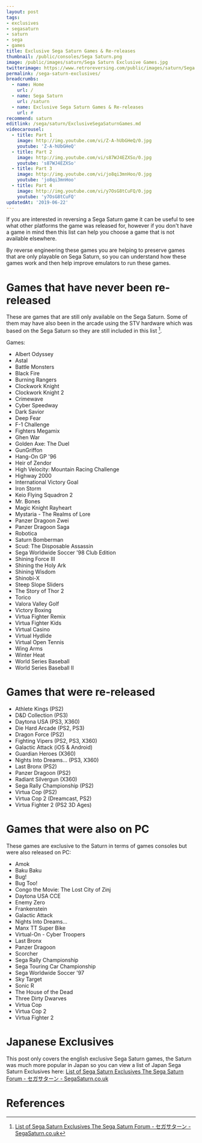```yaml
---
layout: post
tags:
- exclusives
- segasaturn
- saturn
- sega
- games
title: Exclusive Sega Saturn Games & Re-releases
thumbnail: /public/consoles/Sega Saturn.png
image: /public/images/saturn/Sega Saturn Exclusive Games.jpg
twitterimage: https://www.retroreversing.com/public/images/saturn/Sega Saturn Exclusive Games.jpg
permalink: /sega-saturn-exclusives/
breadcrumbs:
  - name: Home
    url: /
  - name: Sega Saturn
    url: /saturn
  - name: Exclusive Sega Saturn Games & Re-releases
    url: #
recommend: saturn
editlink: /sega/saturn/ExclusiveSegaSaturnGames.md
videocarousel:
  - title: Part 1
    image: http://img.youtube.com/vi/Z-A-hUbGHeQ/0.jpg
    youtube: 'Z-A-hUbGHeQ'
  - title: Part 2
    image: http://img.youtube.com/vi/s87WJ4EZXSo/0.jpg
    youtube: 's87WJ4EZXSo'
  - title: Part 3
    image: http://img.youtube.com/vi/jo8qi3mnHoo/0.jpg
    youtube: 'jo8qi3mnHoo'
  - title: Part 4
    image: http://img.youtube.com/vi/y7OsG8tCuFQ/0.jpg
    youtube: 'y7OsG8tCuFQ'
updatedAt: '2019-06-22'
---
```



If you are interested in reversing a Sega Saturn game it can be useful to see what other platforms the game was released for, however if you don't have a game in mind then this list can help you choose a game that is not available elsewhere.

By reverse engineering these games you are helping to preserve games that are only playable on Sega Saturn, so you can understand how these games work and then help improve emulators to run these games.


# Games that have never been re-released
These are games that are still only available on the Sega Saturn. Some of them may have also been in the arcade using the STV hardware which was based on the Sega Saturn so they are still included in this list [^1].

Games:
* Albert Odyssey
* Astal
* Battle Monsters
* Black Fire
* Burning Rangers
* Clockwork Knight
* Clockwork Knight 2
* Crimewave
* Cyber Speedway
* Dark Savior
* Deep Fear
* F-1 Challenge
* Fighters Megamix
* Ghen War
* Golden Axe: The Duel
* GunGriffon
* Hang-On GP '96
* Heir of Zendor
* High Velocity: Mountain Racing Challenge
* Highway 2000
* International Victory Goal
* Iron Storm
* Keio Flying Squadron 2
* Mr. Bones
* Magic Knight Rayheart
* Mystaria - The Realms of Lore
* Panzer Dragoon Zwei
* Panzer Dragoon Saga
* Robotica
* Saturn Bomberman
* Scud: The Disposable Assassin
* Sega Worldwide Soccer '98 Club Edition
* Shining Force III
* Shining the Holy Ark
* Shining Wisdom
* Shinobi-X
* Steep Slope Sliders
* The Story of Thor 2
* Torico
* Valora Valley Golf
* Victory Boxing
* Virtua Fighter Remix
* Virtua Fighter Kids
* Virtual Casino
* Virtual Hydlide
* Virtual Open Tennis
* Wing Arms
* Winter Heat
* World Series Baseball
* World Series Baseball II


# Games that were re-released
* Athlete Kings (PS2)
* D&D Collection (PS3)
* Daytona USA (PS3, X360)
* Die Hard Arcade (PS2, PS3)
* Dragon Force (PS2)
* Fighting Vipers (PS2, PS3, X360)
* Galactic Attack (iOS & Android)
* Guardian Heroes (X360)
* Nights Into Dreams... (PS3, X360)
* Last Bronx (PS2)
* Panzer Dragoon (PS2)
* Radiant Silvergun (X360)
* Sega Rally Championship (PS2)
* Virtua Cop (PS2)
* Virtua Cop 2 (Dreamcast, PS2)
* Virtua Fighter 2 (PS2 3D Ages)

# Games that were also on PC
These games are exclusive to the Saturn in terms of games consoles but were also released on PC:
* Amok
* Baku Baku
* Bug!
* Bug Too!
* Congo the Movie: The Lost City of Zinj
* Daytona USA CCE
* Enemy Zero
* Frankenstein
* Galactic Attack
* Nights Into Dreams... 
* Manx TT Super Bike
* Virtual-On - Cyber Troopers
* Last Bronx
* Panzer Dragoon
* Scorcher
* Sega Rally Championship
* Sega Touring Car Championship
* Sega Worldwide Soccer '97
* Sky Target
* Sonic R
* The House of the Dead 
* Three Dirty Dwarves
* Virtua Cop
* Virtua Cop 2
* Virtua Fighter 2

# Japanese Exclusives
This post only covers the english exclusive Sega Saturn games, the Saturn was much more popular in Japan so you can view a list of Japan Sega Saturn Exclusives here: [List of Sega Saturn Exclusives The Sega Saturn Forum - セガサターン - SegaSaturn.co.uk](http://segasaturngroup.proboards.com/thread/6820/list-sega-saturn-exclusives)

# References
[^1]: [List of Sega Saturn Exclusives The Sega Saturn Forum - セガサターン - SegaSaturn.co.uk](http://segasaturngroup.proboards.com/thread/6820/list-sega-saturn-exclusives)
[^2]: [(432) Sega Saturn 32-bit Era Console Exclusives - Part 1 - YouTube](https://www.youtube.com/watch?v=Z-A-hUbGHeQ)
[^3]: [(432) Sega Saturn 32-bit Era Console Exclusives - Part 2 - YouTube](https://www.youtube.com/watch?v=s87WJ4EZXSo)
[^4]: [(432) Sega Saturn 32-bit Era Console Exclusives - Part 3 - YouTube](https://www.youtube.com/watch?v=jo8qi3mnHoo)
[^5]: [(278) Sega Saturn 32-bit Era Console Exclusives - Part 4 - YouTube](https://www.youtube.com/watch?v=y7OsG8tCuFQ)
